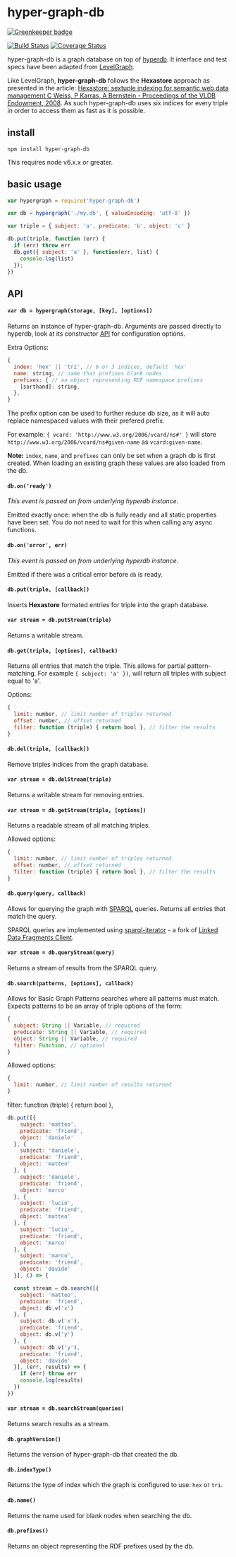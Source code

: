 # hyper-graph-db

[![Greenkeeper badge](https://badges.greenkeeper.io/e-e-e/hyper-graph-db.svg)](https://greenkeeper.io/)

[![Build Status](https://travis-ci.org/e-e-e/hyper-graph-db.svg?branch=master)](https://travis-ci.org/e-e-e/hyper-graph-db) [![Coverage Status](https://coveralls.io/repos/github/e-e-e/hyper-graph-db/badge.svg?branch=master)](https://coveralls.io/github/e-e-e/hyper-graph-db?branch=master)

hyper-graph-db is a graph database on top of [hyperdb](https://github.com/mafintosh/hyperdb). It interface and test specs have been adapted from [LevelGraph](https://github.com/levelgraph/levelgraph).

Like LevelGraph, **hyper-graph-db** follows the **Hexastore** approach as presented in the article: [Hexastore: sextuple indexing for semantic web data management C Weiss, P Karras, A Bernstein - Proceedings of the VLDB Endowment, 2008](http://www.vldb.org/pvldb/1/1453965.pdf). As such hyper-graph-db uses six indices for every triple in order to access them as fast as it is possible.

## install

```
npm install hyper-graph-db
```

This requires node v6.x.x or greater.

## basic usage

```js
var hypergraph = require('hyper-graph-db')

var db = hypergraph('./my.db', { valueEncoding: 'utf-8' })

var triple = { subject: 'a', predicate: 'b', object: 'c' }

db.put(triple, function (err) {
  if (err) throw err
  db.get({ subject: 'a' }, function(err, list) {
    console.log(list)
  });
})
```

## API

#### `var db = hypergraph(storage, [key], [options])`

Returns an instance of hyper-graph-db. Arguments are passed directly to hyperdb, look at its constructor [API](https://github.com/mafintosh/hyperdb#var-db--hyperdbstorage-key-options) for configuration options.

Extra Options:
```js
{
  index: 'hex' || 'tri', // 6 or 3 indices, default 'hex'
  name: string, // name that prefixes blank nodes
  prefixes: { // an object representing RDF namespace prefixes
    [sorthand]: string,
  },
}
```

The prefix option can be used to further reduce db size, as it will auto replace namespaced values with their prefered prefix.

For example: `{ vcard: 'http://www.w3.org/2006/vcard/ns#' }` will store `http://www.w3.org/2006/vcard/ns#given-name` as `vcard:given-name`.

**Note:** `index`, `name`, and `prefixes` can only be set when a graph db is first created. When loading an existing graph these values are also loaded from the db.

#### `db.on('ready')`

*This event is passed on from underlying hyperdb instance.*

Emitted exactly once: when the db is fully ready and all static properties have
been set. You do not need to wait for this when calling any async functions.

#### `db.on('error', err)`

*This event is passed on from underlying hyperdb instance.*

Emitted if there was a critical error before `db` is ready.

#### `db.put(triple, [callback])`

Inserts **Hexastore** formated entries for triple into the graph database.

#### `var stream = db.putStream(triple)`

Returns a writable stream.

#### `db.get(triple, [options], callback)`

Returns all entries that match the triple. This allows for partial  pattern-matching. For example `{ subject: 'a' })`, will return all triples with subject equal to 'a'.

Options:
```js
{
  limit: number, // limit number of triples returned
  offset: number, // offset returned
  filter: function (triple) { return bool }, // filter the results
}
```

#### `db.del(triple, [callback])`

Remove triples indices from the graph database.

#### `var stream = db.delStream(triple)`

Returns a writable stream for removing entries.

#### `var stream = db.getStream(triple, [options])`

Returns a readable stream of all matching triples.

Allowed options:
```js
{
  limit: number, // limit number of triples returned
  offset: number, // offset returned
  filter: function (triple) { return bool }, // filter the results
}
```

#### `db.query(query, callback)`

Allows for querying the graph with [SPARQL](https://www.w3.org/TR/sparql11-protocol/) queries.
Returns all entries that match the query.

SPARQL queries are implemented using [sparql-iterator](https://github.com/e-e-e/sparql-iterator) - a fork of [Linked Data Fragments Client](https://github.com/LinkedDataFragments/Client.js).

#### `var stream = db.queryStream(query)`

Returns a stream of results from the SPARQL query.

#### `db.search(patterns, [options], callback)`

Allows for Basic Graph Patterns searches where all patterns must match.
Expects patterns to be an array of triple options of the form:

```js
{
  subject: String || Variable, // required
  predicate: String || Variable, // required
  object: String || Variable, // required
  filter: Function, // optional
}
```

Allowed options:
```js
{
  limit: number, // limit number of results returned
}
```

filter: function (triple) { return bool },

```js
db.put([{
    subject: 'matteo',
    predicate: 'friend',
    object: 'daniele'
  }, {
    subject: 'daniele',
    predicate: 'friend',
    object: 'matteo'
  }, {
    subject: 'daniele',
    predicate: 'friend',
    object: 'marco'
  }, {
    subject: 'lucio',
    predicate: 'friend',
    object: 'matteo'
  }, {
    subject: 'lucio',
    predicate: 'friend',
    object: 'marco'
  }, {
    subject: 'marco',
    predicate: 'friend',
    object: 'davide'
  }], () => {

  const stream = db.search([{
    subject: 'matteo',
    predicate: 'friend',
    object: db.v('x')
  }, {
    subject: db.v('x'),
    predicate: 'friend',
    object: db.v('y')
  }, {
    subject: db.v('y'),
    predicate: 'friend',
    object: 'davide'
  }], (err, results) => {
    if (err) throw err
    console.log(results)
  })
})
```

#### `var stream = db.searchStream(queries)`

Returns search results as a stream.

#### `db.graphVersion()`

Returns the version of hyper-graph-db that created the db.

#### `db.indexType()`

Returns the type of index which the graph is configured to use: `hex` or `tri`.

#### `db.name()`

Returns the name used for blank nodes when searching the db.

#### `db.prefixes()`

Returns an object representing the RDF prefixes used by the db.

